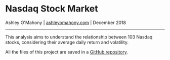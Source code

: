 # Nasdaq Stock Market

Ashley O'Mahony | [ashleyomahony.com](http://ashleyomahony.com) | December 2018  

***

This analysis aims to understand the relationship between 103 Nasdaq stocks, considering their average daily return and volatility.

All the files of this project are saved in a [GitHub repository](https://github.com/ashomah/Nasdaq-Stock-Market).
